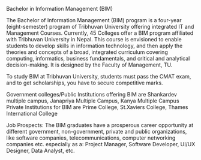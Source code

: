 Bachelor in Information Management (BIM)

The Bachelor of Information Management (BIM) program is a four-year (eight-semester) program of Tribhuvan University offering integrated IT and Management Courses. Currently, 45 Colleges offer a BIM program affiliated with Tribhuvan University in Nepal. This course is envisioned to enable students to develop skills in
information technology, and then apply the theories and concepts of a broad, integrated curriculum covering computing, informatics, business fundamentals, and critical and analytical decision-making. It is designed by the Faculty of Management, TU.

To study BIM at Tribhuvan University, students must pass the CMAT exam, and to get scholarships, you have to secure competitive marks.

Government colleges/Public Institutions offering BIM are Shankardev multiple campus, Janapriya Multiple Campus, Kanya Multiple Campus
Private Institutions for BIM are Prime College, St.Xaviers College, Thames International College

Job Prospects:
The BIM graduates have a prosperous career opportunity at different government, non-government, private and public organizations, like software companies, telecommunications, computer networking companies etc. especially as a:
Project Manager, Software Developer, UI/UX Designer, Data Analyst, etc.
